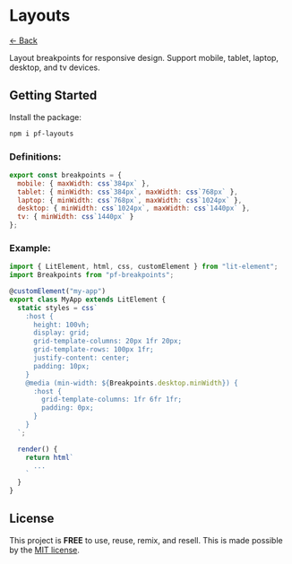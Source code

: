 # Layouts

[<- Back](../../README.md)

Layout breakpoints for responsive design. Support
mobile, tablet, laptop, desktop, and tv devices.

## Getting Started

Install the package:

```bash
npm i pf-layouts
```

### Definitions:

```javascript
export const breakpoints = {
  mobile: { maxWidth: css`384px` },
  tablet: { minWidth: css`384px`, maxWidth: css`768px` },
  laptop: { minWidth: css`768px`, maxWidth: css`1024px` },
  desktop: { minWidth: css`1024px`, maxWidth: css`1440px` },
  tv: { minWidth: css`1440px` }
};
```

### Example:

```typescript
import { LitElement, html, css, customElement } from "lit-element";
import Breakpoints from "pf-breakpoints";

@customElement("my-app")
export class MyApp extends LitElement {
  static styles = css`
    :host {
      height: 100vh;
      display: grid;
      grid-template-columns: 20px 1fr 20px;
      grid-template-rows: 100px 1fr;
      justify-content: center;
      padding: 10px;
    }
    @media (min-width: ${Breakpoints.desktop.minWidth}) {
      :host {
        grid-template-columns: 1fr 6fr 1fr;
        padding: 0px;
      }
    }
  `;

  render() {
    return html`
      ...
    `
  }
}
```

## License

This project is __FREE__ to use, reuse, remix, and resell. This is
made possible by the [MIT license](/LICENSE).
